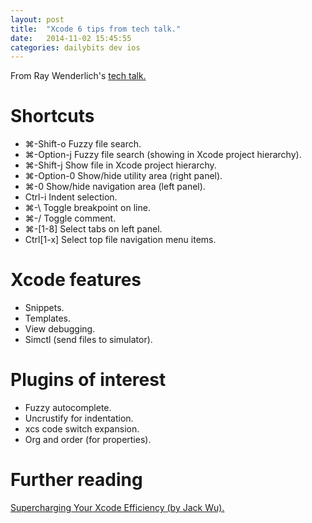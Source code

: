 ```yaml
---
layout: post
title:  "Xcode 6 tips from tech talk."
date:   2014-11-02 15:45:55
categories: dailybits dev ios
---
```


From Ray Wenderlich's [tech talk.](http://www.raywenderlich.com/85999/xcode-6-tips-tricks-tech-talk-video)

Shortcuts
=========

* ⌘-Shift-o Fuzzy file search.
* ⌘-Option-j Fuzzy file search (showing in Xcode project hierarchy).
* ⌘-Shift-j Show file in Xcode project hierarchy.
* ⌘-Option-0 Show/hide utility area (right panel).
* ⌘-0 Show/hide navigation area (left panel).
* Ctrl-i Indent selection.
* ⌘-\ Toggle breakpoint on line.
* ⌘-/ Toggle comment.
* ⌘-[1-8] Select tabs on left panel.
* Ctrl[1-x] Select top file navigation menu items.

Xcode features
==============

* Snippets.
* Templates.
* View debugging.
* Simctl (send files to simulator).

Plugins of interest
===================

* Fuzzy autocomplete.
* Uncrustify for indentation.
* xcs code switch expansion.
* Org and order (for properties).

Further reading
===============

[Supercharging Your Xcode Efficiency (by Jack Wu).](http://www.raywenderlich.com/72021/supercharging-xcode-efficiency)
